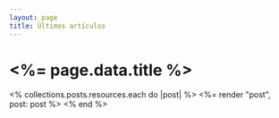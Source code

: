 ```yaml
---
layout: page
title: Últimos artículos
---
```


<h1 class="articles_title"><%= page.data.title %></h1>
<div class="article_list">
  <% collections.posts.resources.each do |post| %>
    <%= render "post", post: post %>
  <% end %>
</div>
